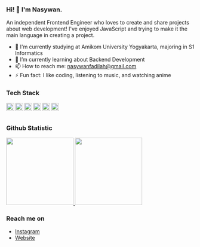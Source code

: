 ### Hi! 👋 I'm Nasywan.

An independent Frontend Engineer who loves to create and share projects about web development! I've enjoyed JavaScript and trying to make it the main language in creating a project.

- 🔭 I'm currently studying at Amikom University Yogyakarta, majoring in S1 Informatics
- 🌱 I’m currently learning about Backend Development
- 📫 How to reach me: nasywanfadilah@gmail.com
- ⚡ Fun fact: I like coding, listening to music, and watching anime

### Tech Stack
  <a href="#"><img align="left" alt="JavaScript" title="JavaScript" width="21px" src="https://upload.wikimedia.org/wikipedia/commons/9/99/Unofficial_JavaScript_logo_2.svg" /></a>
  <a href="https://python.org/"><img align="left" alt="Python" title="Python" width="21px" src="https://upload.wikimedia.org/wikipedia/commons/thumb/c/c3/Python-logo-notext.svg/121px-Python-logo-notext.svg.png" /></a>
  <a href="https://reactjs.org/"><img align="left" alt="React" title="React" width="21px" src="https://cdn.worldvectorlogo.com/logos/react-2.svg" /></a>
  <a href="https://php.net"><img align="left" alt="PHP" title="PHP" width="21px" src="https://upload.wikimedia.org/wikipedia/commons/thumb/2/27/PHP-logo.svg/220px-PHP-logo.svg.png" /></a>
  <a href="#"><img align="left" alt="HTML" title="HTML" width="21px" src="https://upload.wikimedia.org/wikipedia/commons/thumb/6/61/HTML5_logo_and_wordmark.svg/120px-HTML5_logo_and_wordmark.svg.png"></a>
  <a href="CSS"><img align="left" alt="CSS" title="CSS" width="21px" src="https://upload.wikimedia.org/wikipedia/commons/thumb/d/d5/CSS3_logo_and_wordmark.svg/120px-CSS3_logo_and_wordmark.svg.png" /></a>
  <br>
  <br>
  
### Github Statistic
<p align="left">
<a href="https://github.com/MastayY">
  <img height="180em" src="https://github-readme-stats-eight-theta.vercel.app/api?username=MastayY&show_icons=true&theme=algolia&include_all_commits=true&count_private=true"/>
  <img height="180em" src="https://github-readme-stats-eight-theta.vercel.app/api/top-langs/?username=MastayY&layout=compact&langs_count=8&theme=algolia"/>
</a>
</p>

### Reach me on
- <a href="https://instagram.com/nniceone._/">Instagram</a>
- <a href="https://nasywan.my.id">Website</a>
